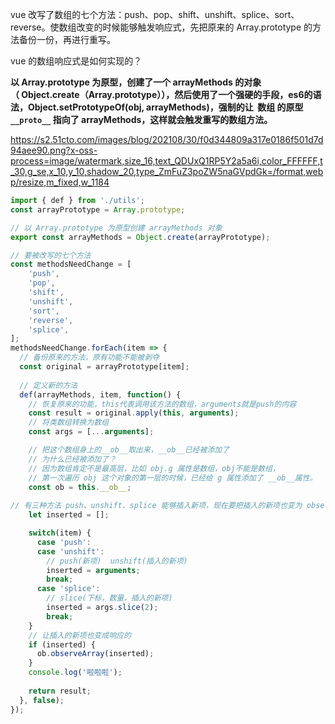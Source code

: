 vue 改写了数组的七个方法：push、pop、shift、unshift、splice、sort、reverse。使数组改变的时候能够触发响应式，先把原来的 Array.prototype 的方法备份一份，再进行重写。

vue 的数组响应式是如何实现的？

**以 Array.prototype 为原型，创建了一个 arrayMethods 的对象（ Object.create（Array.prototype）），然后使用了一个强硬的手段，es6的语法，Object.setPrototypeOf(obj, arrayMethods)，强制的让  数组 的原型 `__proto__` 指向了 arrayMethods，这样就会触发重写的数组方法。**

https://s2.51cto.com/images/blog/202108/30/f0d344809a317e0186f501d7d94aee90.png?x-oss-process=image/watermark,size_16,text_QDUxQ1RP5Y2a5a6i,color_FFFFFF,t_30,g_se,x_10,y_10,shadow_20,type_ZmFuZ3poZW5naGVpdGk=/format,webp/resize,m_fixed,w_1184

```js
import { def } from './utils';
const arrayPrototype = Array.prototype;

// 以 Array.prototype 为原型创建 arrayMethods 对象
export const arrayMethods = Object.create(arrayPrototype);

// 要被改写的七个方法
const methodsNeedChange = [
    'push',
    'pop',
    'shift',
    'unshift',
    'sort',
    'reverse',
    'splice',
];
methodsNeedChange.forEach(item => {
  // 备份原来的方法，原有功能不能被剥夺
  const original = arrayPrototype[item];
  
  // 定义新的方法
  def(arrayMethods, item, function() {
    // 恢复原来的功能，this代表调用该方法的数组，arguments就是push的内容
    const result = original.apply(this, arguments);
    // 将类数组转换为数组
    const args = [...arguments];

    // 把这个数组身上的__ob__取出来，__ob__已经被添加了
    // 为什么已经被添加了？
    // 因为数组肯定不是最高层，比如 obj.g 属性是数组，obj不能是数组，
    // 第一次遍历 obj 这个对象的第一层的时候，已经给 g 属性添加了 __ob__属性。
    const ob = this.__ob__;
    
// 有三种方法 push、unshift、splice 能够插入新项，现在要把插入的新项也变为 observe 的
    let inserted = [];

    switch(item) {
      case 'push':
      case 'unshift':
        // push(新项)  unshift(插入的新项)
        inserted = arguments;
        break;
      case 'splice':
        // slice(下标，数量，插入的新项)
        inserted = args.slice(2);
        break;
    }
    // 让插入的新项也变成响应的
    if (inserted) {
      ob.observeArray(inserted);
    }
    console.log('啦啦啦');
    
    return result;
  }, false);
});
```

